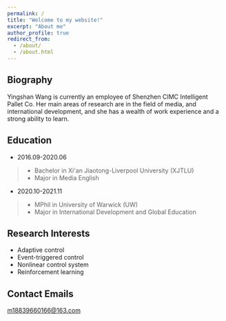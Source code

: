 ```yaml
---
permalink: /
title: "Welcome to my website!"
excerpt: "About me"
author_profile: true
redirect_from: 
  - /about/
  - /about.html
---
```



Biography
------
Yingshan Wang is currently an employee of Shenzhen CIMC Intelligent Pallet Co. Her main areas of research are in the field of media, and international development, and she has a wealth of work experience and a strong ability to learn. 

Education
------
- 2016.09-2020.06  
>- Bachelor in Xi'an Jiaotong-Liverpool University (XJTLU)   
>- Major in Media English  
- 2020.10-2021.11  
>- MPhil in University of Warwick  (UW)  
>- Major in International Development and Global Education  

Research Interests
------
- Adaptive control
- Event-triggered control
- Nonlinear control system
- Reinforcement learning

Contact Emails
------
m18839660166@163.com  
